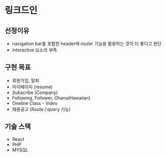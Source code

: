 # 링크드인

## 선정이유

* navigation bar를 포함한 header에 router 기능을 활용하는 것이 더 좋다고 판단
* interactive 요소의 부족


## 구현 목표

* 회원가입, 탈퇴
* 마이페이지 (resume)
* Subscribe (Company)
* Following, Follower, Ohana(Hawaiian)
* Oneline Class - Video
* 채용공고 (Route /:query 기능)


## 기술 스택

* React
* PHP
* MYSQL